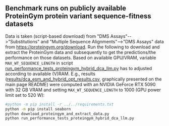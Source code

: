 ## Benchmark runs on publicly available ProteinGym protein variant sequence-fitness datasets

Data is taken (script-based download) from "DMS Assays"-->"Substitutions" and "Multiple Sequence Alignments"-->"DMS Assays" data from https://proteingym.org/download.
Run the following to download and extract the ProteinGym data and subsequently to get the predictions/the performance on those datasets.
Based on available GPU/VRAM, variable `MAX_WT_SEQUENCE_LENGTH` in script [run_performance_tests_proteingym_hybrid_dca_llm.py](run_performance_tests_proteingym_hybrid_dca_llm.py) has to adjusted according to available (V)RAM. E.g., results ([results/dca_esm_and_hybrid_opt_results.csv](results/dca_esm_and_hybrid_opt_results.csv), graphically presented on the main page README) were computed with an NVIDIA GeForce RTX 5090 with 32 GB VRAM and setting `MAX_WT_SEQUENCE_LENGTH` to 1000 (GPU power limit set to 520 W):

```sh
#python -m pip install -r ../../requirements.txt
python -m pip install seaborn
python download_proteingym_and_extract_data.py
python run_performance_tests_proteingym_hybrid_dca_llm.py
```
